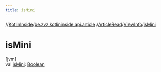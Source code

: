 ```yaml
---
title: isMini
---
```

//[KotlinInside](../../../../index.html)/[be.zvz.kotlininside.api.article](../../index.html)
/[ArticleRead](../index.html)/[ViewInfo](index.html)/[isMini](is-mini.html)

# isMini

[jvm]\
val [isMini](is-mini.html): [Boolean](https://kotlinlang.org/api/latest/jvm/stdlib/kotlin/-boolean/index.html)




